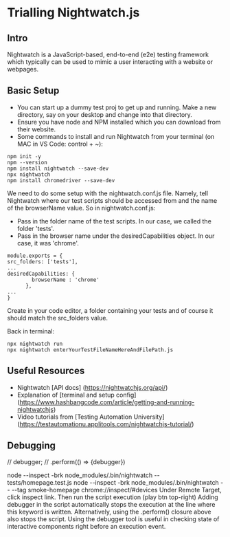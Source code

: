 # Trialling Nightwatch.js 
## Intro
Nightwatch is a JavaScript-based, end-to-end (e2e) testing framework which typically can be used to mimic a user interacting with a website or webpages.
## Basic Setup
- You can start up a dummy test proj to get up and running. Make a new directory, say on your desktop and change into that directory.
- Ensure you have node and NPM installed which you can download from their website.
- Some commands to install and run Nightwatch from your terminal (on MAC in VS Code: control + ~):
```
npm init -y
npm --version
npm install nightwatch --save-dev
npx nightwatch
npm install chromedriver --save-dev 
```

We need to do some setup with the nightwatch.conf.js file. Namely, tell Nightwatch where our test scripts should be accessed from and the name of the browserName value. So in nightwatch.conf.js:
- Pass in the folder name of the test scripts. In our case, we called the folder 'tests'.
- Pass in the browser name under the desiredCapabilities object. In our case, it was 'chrome'.

```
module.exports = {
src_folders: ['tests'],
...
desiredCapabilities: {
        browserName : 'chrome'
      },
...
}
```

Create in your code editor, a folder containing your tests and of course it should match the src_folders value. 

Back in terminal:

```
npx nightwatch run
npx nightwatch enterYourTestFileNameHereAndFilePath.js
```

## Useful Resources
- Nightwatch [API docs] (https://nightwatchjs.org/api/) 
- Explanation of [terminal and setup config] (https://www.hashbangcode.com/article/getting-and-running-nightwatchjs)
- Video tutorials from [Testing Automation University] (https://testautomationu.applitools.com/nightwatchjs-tutorial/)

## Debugging

// debugger;
// .perform(() => {debugger})

node --inspect -brk node_modules/.bin/nightwatch -- tests/homepage.test.js
node --inspect -brk node_modules/.bin/nightwatch -- --tag smoke-homepage
chrome://inspect/#devices
Under Remote Target, click inspect link. Then run the script execution (play btn top-right)
Adding debugger in the script automatically stops the execution at the line where this keyword is written. 
Alternatively, using the .perform() closure above also stops the script.
Using the debugger tool is useful in checking state of interactive components right before an execution event.